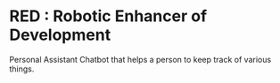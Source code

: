 # RED : Robotic Enhancer of Development

Personal Assistant Chatbot that helps a person to keep track of various things.


